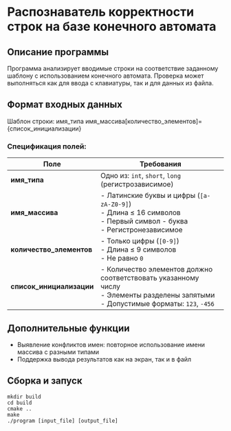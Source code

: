 # Распознаватель корректности строк на базе конечного автомата

## Описание программы

Программа анализирует вводимые строки на соответствие заданному шаблону с использованием конечного автомата. Проверка может выполняться как для ввода с клавиатуры, так и для данных из файла.

## Формат входных данных

Шаблон строки:
имя_типа имя_массива[количество_элементов]={список_инициализации}

### Спецификация полей:

| Поле                  | Требования                                                                 |
|-----------------------|---------------------------------------------------------------------------|
| **имя_типа**          | Одно из: `int`, `short`, `long` (регистрозависимое)                       |
| **имя_массива**       | - Латинские буквы и цифры (`[a-zA-Z0-9]`)<br>- Длина ≤ 16 символов<br>- Первый символ - буква<br>- Регистронезависимое |
| **количество_элементов** | - Только цифры (`[0-9]`)<br>- Длина ≤ 9 символов<br>- Не равно `0`       |
| **список_инициализации** | - Количество элементов должно соответствовать указанному числу<br>- Элементы разделены запятыми<br>- Допустимые форматы: `123`, `-456` |

## Дополнительные функции

- Выявление конфликтов имен: повторное использование имени массива с разными типами
- Поддержка вывода результатов как на экран, так и в файл

## Сборка и запуск

```
mkdir build
cd build
cmake ..
make
./program [input_file] [output_file]
